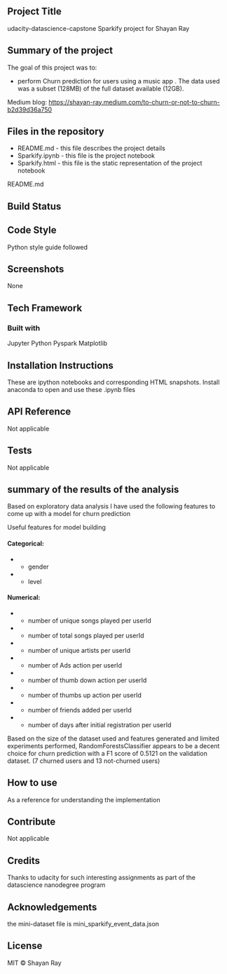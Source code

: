## Project Title
udacity-datascience-capstone Sparkify project  for Shayan Ray

## Summary of the project

The goal of this project was to:
- perform Churn prediction for users using a music app . The data used was a subset (128MB) of the full dataset available (12GB).

Medium blog: https://shayan-ray.medium.com/to-churn-or-not-to-churn-b2d39d36a750

## Files in the repository

- README.md - this file describes the project details
- Sparkify.ipynb - this file is the project notebook  
- Sparkify.html - this file is the static representation of the project notebook  

README.md
## Build Status

## Code Style
Python style guide followed

## Screenshots
None

## Tech Framework
### Built with 
Jupyter
Python
Pyspark
Matplotlib



## Installation Instructions
These are ipython notebooks and corresponding HTML snapshots. Install anaconda to open and use these .ipynb files


## API Reference
Not applicable

## Tests
Not applicable

## summary of the results of the analysis
Based on exploratory data analysis I have used the following features to come up with a model for churn prediction

Useful features for model building

#### Categorical:
- - gender
- - level

#### Numerical:
- - number of unique songs played per userId
- - number of total songs played per userId
- - number of unique artists per userId
- - number of Ads action per userId
- - number of thumb down action per userId
- - number of thumbs up action per userId
- - number of friends added per userId
- - number of days after initial registration per userId

Based on the size of the dataset used and features generated and limited experiments performed, RandomForestsClassifier appears to be a decent choice for churn prediction with a F1 score of 0.5121 on the validation dataset. (7 churned users and 13 not-churned users)


## How to use
As a reference for understanding the implementation

## Contribute
Not applicable

## Credits
Thanks to udacity for such interesting assignments as part of the datascience nanodegree program

## Acknowledgements
the mini-dataset file is mini_sparkify_event_data.json

## License
MIT © Shayan Ray
